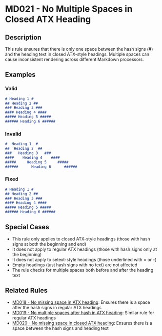 # MD021 - No Multiple Spaces in Closed ATX Heading

## Description

This rule ensures that there is only one space between the hash signs (#) and the heading text in closed ATX-style headings.
Multiple spaces can cause inconsistent rendering across different Markdown processors.

<!-- rumdl-disable MD021 -->
## Examples

### Valid

```markdown
# Heading 1 #
## Heading 2 ##
### Heading 3 ###
#### Heading 4 ####
##### Heading 5 #####
###### Heading 6 ######
```

### Invalid

```markdown
#  Heading 1  #
##  Heading 2  ##
###   Heading 3   ###
####    Heading 4    ####
#####     Heading 5     #####
######      Heading 6      ######
```

### Fixed

```markdown
# Heading 1 #
## Heading 2 ##
### Heading 3 ###
#### Heading 4 ####
##### Heading 5 #####
###### Heading 6 ######
```
<!-- rumdl-enable MD021 -->

## Special Cases

- This rule only applies to closed ATX-style headings (those with hash signs at both the beginning and end)
- It does not apply to regular ATX headings (those with hash signs only at the beginning)
- It does not apply to setext-style headings (those underlined with = or -)
- Empty headings (just hash signs with no text) are not affected
- The rule checks for multiple spaces both before and after the heading text

## Related Rules

- [MD018 - No missing space in ATX heading](md018.md): Ensures there is a space after the hash signs in regular ATX headings
- [MD019 - No multiple spaces after hash in ATX heading](md019.md): Similar rule for regular ATX headings
- [MD020 - No missing space in closed ATX heading](md020.md): Ensures there is a space between the hash signs and heading text
